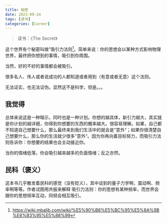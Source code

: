 ```yaml
---
title: 秘密
date: 2023-09-24
tags: [读书]
categories: [Career]
---
```


> 读书：《The Secret》

这个世界有个秘密叫做”吸引力法则[^1]。简单来说：你的思想会以某种方式影响物理世界，最终把你想到的事情，吸引到你周围。

当然，好的不好的事情都会被吸引。

很多名人、伟人或者说成功的人都知道或者用到（有意或者无意）这个法则。

无法证实，也无法证伪。显然这不是科学，但是。。。

## 我觉得

总体来说这是一种暗示，同时也是一种计划。你想的越具体，新引力越大，其实就是你计划的越详细，你得到你想要的东西的概率越大。很容易理解。如果，自己都不知道自己想要什么，那么最终来到我们生活中的就会是”意外“；如果你很清楚自己想要什么，那么你的生活就少很多”意外“。因为你再向着目标努力，而吸引力法则告诉你：你想要的结果也会主动接近你。

当你的情绪低落，你会吸引越来越多的负面情绪；反之亦然。


## 民科（褒义）

这本书几乎散发着民科的感觉（没有贬义），其中谈到的量子力学啊、震动啊、频率啊等等。作者试图用共振来解释
吸引力法则：你的思想有某种频率，而世界会跟你的思想频率互动，同频会相互吸引。

[^1]: https://wiki.mbalib.com/wiki/%E5%90%B8%E5%BC%95%E5%8A%9B%E6%B3%95%E5%88%99
